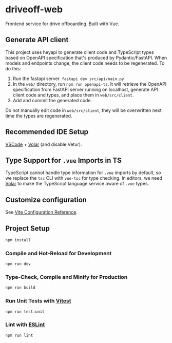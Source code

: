 # driveoff-web

Frontend service for drive offboarding. Built with Vue.

## Generate API client
This project uses heyapi to generate client code and TypeScript types based on OpenAPI specification that's produced by Pydantic/FastAPI. When models and endpoints change, the client code needs to be regenerated. To do this:
1. Run the fastapi server. `fastapi dev src/api/main.py`
2. In the `web/` directory, run `npm run openapi-ts`. It will retrieve the OpenAPI specification from FastAPI server running on localhost, generate API client code and types, and place them in `web/src/client`.
3. Add and commit the generated code. 

Do not manually edit code in `web/src/client`, they will be overwritten next time the types are regenerated.


## Recommended IDE Setup

[VSCode](https://code.visualstudio.com/) + [Volar](https://marketplace.visualstudio.com/items?itemName=Vue.volar) (and disable Vetur).

## Type Support for `.vue` Imports in TS

TypeScript cannot handle type information for `.vue` imports by default, so we replace the `tsc` CLI with `vue-tsc` for type checking. In editors, we need [Volar](https://marketplace.visualstudio.com/items?itemName=Vue.volar) to make the TypeScript language service aware of `.vue` types.

## Customize configuration

See [Vite Configuration Reference](https://vitejs.dev/config/).

## Project Setup

```sh
npm install
```

### Compile and Hot-Reload for Development

```sh
npm run dev
```

### Type-Check, Compile and Minify for Production

```sh
npm run build
```

### Run Unit Tests with [Vitest](https://vitest.dev/)

```sh
npm run test:unit
```

### Lint with [ESLint](https://eslint.org/)

```sh
npm run lint
```
